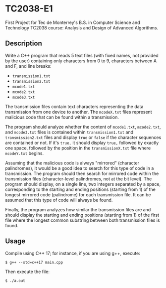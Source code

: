 # TC2038-E1

First Project for Tec de Monterrey's B.S. in Computer Science and Technology TC2038 course:
Analysis and Design of Advanced Algorithms.

## Description

Write a C++ program that reads 5 text files (with fixed names, not provided by the user)
containing only characters from 0 to 9, characters between A and F, and line breaks:

* `transmission1.txt`
* `transmission2.txt`
* `mcode1.txt`
* `mcode2.txt`
* `mcode3.txt`

The transmission files contain text characters representing the data transmission from one device to another.
The `mcodeX.txt` files represent malicious code that can be found within a transmission.

The program should analyze whether the content of `mcode1.txt`, `mcode2.txt`, and `mcode3.txt` files is contained
within `transmission1.txt` and `transmission2.txt` files and display `true` or `false` if the character sequences are
contained or not. If it's `true,` it should display `true,` followed by exactly one space, followed by the position
in the `transmissionX.txt` file where `mcodeY.txt` begins.

Assuming that the malicious code is always "mirrored" (character palindromes), it would be a good idea to search for
this type of code in a transmission. The program should then search for mirrored code within the transmission files
(character-level palindromes, not at the bit level). The program should display, on a single line, two integers
separated by a space, corresponding to the starting and ending positions (starting from 1) of the longest mirrored
code (palindrome) for each transmission file. It can be assumed that this type of code will always be found.

Finally, the program analyzes how similar the transmission files are and should display the starting and ending
positions (starting from 1) of the first file where the longest common substring between both transmission files
is found.

## Usage

Compile using C++ 17; for instance, if you are using g++, execute:

```{console}
$ g++ --std=c++17 main.cpp
```

Then execute the file:

```{console}
$ ./a.out
```
